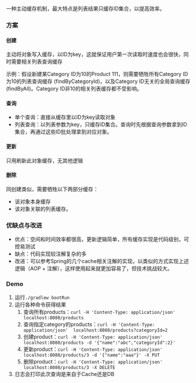 一种主动缓存机制，最大特点是列表结果只缓存ID集合，以提高效率。

### 方案

#### 创建

主动将对象写入缓存，以ID为key，这就保证用户第一次读取时速度也会很快，同时需要相关列表查询缓存

示例：假设新建某Category ID为10的Product 111，则需要牺牲所有Category ID为10的列表查询缓存 (findByCategoryId)，以及Category ID无关的全局查询缓存 (findByAll)。Category ID非10的相关列表缓存都不受影响。

#### 查询

- 单个查询：直接从缓存里以ID为key读取对象
- 列表查询：以列表参数为key，只缓存ID集合。查询时先根据查询参数拿到ID集合，再通过这些ID批处理拿到对应对象。

#### 更新

只用刷新此对象缓存，无其他逻辑

#### 删除

同创建类似，需要牺牲以下两部分缓存：

- 该对象本身缓存
- 该对象关联的列表缓存。

### 优缺点与改进

- 优点：空间和时间效率都很高，更新逻辑简单，所有缓存实现是代码级别，可控易测试
- 缺点：代码实现较注解复杂的多
- 改进：可以参考Spring的几个cache相关注解的实现，以类似的方式实现上述逻辑（AOP + 注解），这样使用起来就更加容易了，但技术挑战较大。

### Demo

1. 运行`./gradlew bootRun`
1. 运行各种命令获得结果
    1. 查询所有products：`curl -H 'Content-Type: application/json'  localhost:8080/products`
    1. 查询指定category的products：`curl -H 'Content-Type: application/json'  localhost:8080/products?categoryId=2`
    1. 创建product：`curl -H 'Content-Type: application/json'  localhost:8080/products -d '{"name":"abc","categoryId":2}'`
    1. 更新product：`curl -H 'Content-Type: application/json'  localhost:8080/products/3 -d '{"name":"aaa"}' -X PUT`
    1. 删除product：`curl -H 'Content-Type: application/json'  localhost:8080/products/3 -X DELETE`
1. 日志会打印此次查询是来自于Cache还是DB

